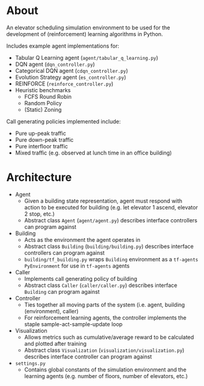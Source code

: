 # About

An elevator scheduling simulation environment to be used for the development of (reinforcement) learning algorithms in Python.

Includes example agent implementations for:
* Tabular Q Learning agent (`agent/tabular_q_learning.py`)
* DQN agent (`dqn_controller.py`)
* Categorical DQN agent (`cdqn_controller.py`)
* Evolution Strategy agent (`es_controller.py`)
* REINFORCE (`reinforce_controller.py`)
* Heuristic benchmarks
  * FCFS Round Robin
  * Random Policy
  * (Static) Zoning

Call generating policies implemented include:
* Pure up-peak traffic
* Pure down-peak traffic
* Pure interfloor traffic
* Mixed traffic (e.g. observed at lunch time in an office building)

# Architecture

* Agent
  * Given a building state representation, agent must respond with action to be executed for building (e.g. let elevator 1 ascend, elevator 2 stop, etc.)
  * Abstract class `Agent` (`agent/agent.py`) describes interface controllers can program against
* Building
  * Acts as the environment the agent operates in
  * Abstract class `Building` (`building/building.py`) describes interface controllers can program against
  * `building/tf_building.py` wraps `Building` environment as a `tf-agents PyEnvironment` for use in `tf-agents` agents
* Caller
  * Implements call generating policy of building
  * Abstract class `Caller` (`caller/caller.py`) describes interface `Building` can program against
* Controller
  * Ties together all moving parts of the system (i.e. agent, building (environment), caller)
  * For reinforcement learning agents, the controller implements the staple sample-act-sample-update loop
* Visualization
  * Allows metrics such as cumulative/average reward to be calculated and plotted after training
  * Abstract class `Visualization` (`visualization/visualization.py`) describes interface controller can program against
* `settings.py`
  * Contains global constants of the simulation environment and the learning agents (e.g. number of floors, number of elevators, etc.)